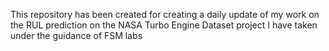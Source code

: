 This repository has been created for creating a daily update of my work on the RUL prediction on the NASA Turbo Engine Dataset project I have taken under the guidance of FSM labs
